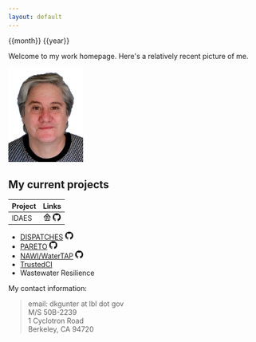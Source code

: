 ```yaml
---
layout: default
---
```


{{month}} {{year}}

Welcome to my work homepage. Here's a relatively recent picture of me.

<img alt="A relatively recent headshot" src="DanGunter-pic-transp.png" width="150px">

## My current projects

| Project | Links |
|:--------|:------|
| IDAES   | <a href="https://idaes.org"><img alt="Homepage" src="home-16px.png"></a> <a href="https://github.com/idaes/idaes-pse"><img alt="GitHub" src="GitHub-Mark-16px.png"></a> |

* [DISPATCHES](https://idaes.org/dispatches) <a href="https://github.com/gmlc-dispatches/dispatches"><img alt="GitHub" src="GitHub-Mark-16px.png"></a>
* [PARETO](https://project-pareto.org) <a href="https://github.com/project-pareto"><img alt="GitHub" src="GitHub-Mark-16px.png"></a>
* [NAWI/WaterTAP](https://www.nawihub.org/knowledge/watertap/) <a href="https://github.com/watertap"><img alt="GitHub" src="GitHub-Mark-16px.png"></a>
* [TrustedCI](https://www.trustedci.org/)
* Wastewater Resilience

My contact information:

> email: dkgunter at lbl dot gov  
> M/S 50B-2239  
> 1 Cyclotron Road  
> Berkeley, CA 94720  


